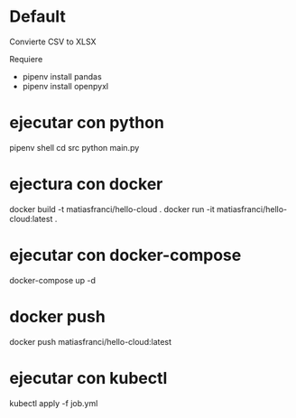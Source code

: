 # Default
Convierte CSV to XLSX


Requiere
- pipenv install pandas
- pipenv install openpyxl


# ejecutar con python
pipenv shell
cd src
python main.py

# ejectura con docker
docker build -t matiasfranci/hello-cloud .
docker run -it matiasfranci/hello-cloud:latest .

# ejecutar con docker-compose
docker-compose up -d

# docker push
docker push matiasfranci/hello-cloud:latest

# ejecutar con kubectl
kubectl apply -f job.yml